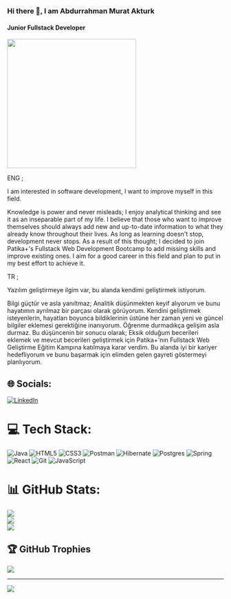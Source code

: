 ### Hi there 👋, I am Abdurrahman Murat Akturk
#### Junior Fullstack Developer
<img weight=300px height=300 px src="https://i.pinimg.com/originals/70/d6/b3/70d6b3aaf2857dce05601505b8ca7db0.jpg">


ENG ;



I am interested in software development, I want to improve myself in this field.




Knowledge is power and never misleads;
I enjoy analytical thinking and see it as an inseparable part of my life.
I believe that those who want to improve themselves should always add new and up-to-date information to what they already know throughout their lives.
As long as learning doesn't stop, development never stops.
As a result of this thought;
I decided to join Patika+'s Fullstack Web Development Bootcamp to add missing skills and improve existing ones.
I aim for a good career in this field and plan to put in my best effort to achieve it.



TR ;

Yazılım geliştirmeye ilgim var, bu alanda kendimi geliştirmek istiyorum.




Bilgi güçtür ve asla yanıltmaz;
Analitik düşünmekten keyif alıyorum ve bunu hayatımın ayrılmaz bir parçası olarak görüyorum.
Kendini geliştirmek isteyenlerin, hayatları boyunca bildiklerinin üstüne her zaman yeni ve güncel bilgiler eklemesi gerektiğine inanıyorum.
Öğrenme durmadıkça gelişim asla durmaz.
Bu düşüncenin bir sonucu olarak;
Eksik olduğum becerileri eklemek ve mevcut becerileri geliştirmek için Patika+'nın Fullstack Web Geliştirme Eğitim Kampına katılmaya karar verdim.
Bu alanda iyi bir kariyer hedefliyorum ve bunu başarmak için elimden gelen gayreti göstermeyi planlıyorum.



## 🌐 Socials:
[![LinkedIn](https://img.shields.io/badge/LinkedIn-%230077B5.svg?logo=linkedin&logoColor=white)](https://www.linkedin.com/in/amuratakturk/) 

# 💻 Tech Stack:
![Java](https://img.shields.io/badge/java-%23ED8B00.svg?style=for-the-badge&logo=openjdk&logoColor=white) ![HTML5](https://img.shields.io/badge/html5-%23E34F26.svg?style=for-the-badge&logo=html5&logoColor=white) ![CSS3](https://img.shields.io/badge/css3-%231572B6.svg?style=for-the-badge&logo=css3&logoColor=white) ![Postman](https://img.shields.io/badge/Postman-FF6C37?style=for-the-badge&logo=postman&logoColor=white) ![Hibernate](https://img.shields.io/badge/Hibernate-59666C?style=for-the-badge&logo=Hibernate&logoColor=white) ![Postgres](https://img.shields.io/badge/postgres-%23316192.svg?style=for-the-badge&logo=postgresql&logoColor=white) ![Spring](https://img.shields.io/badge/spring-%236DB33F.svg?style=for-the-badge&logo=spring&logoColor=white) ![React](https://img.shields.io/badge/react-%2320232a.svg?style=for-the-badge&logo=react&logoColor=%2361DAFB) ![Git](https://img.shields.io/badge/git-%23F05033.svg?style=for-the-badge&logo=git&logoColor=white) ![JavaScript](https://img.shields.io/badge/javascript-%23323330.svg?style=for-the-badge&logo=javascript&logoColor=%23F7DF1E)
# 📊 GitHub Stats:
![](https://github-readme-stats.vercel.app/api?username=amuratakturk&theme=dark&hide_border=false&include_all_commits=false&count_private=false)<br/>
![](https://github-readme-streak-stats.herokuapp.com/?user=amuratakturk&theme=dark&hide_border=false)<br/>
![](https://github-readme-stats.vercel.app/api/top-langs/?username=amuratakturk&theme=dark&hide_border=false&include_all_commits=false&count_private=false&layout=compact)

## 🏆 GitHub Trophies
![](https://github-profile-trophy.vercel.app/?username=amuratakturk&theme=radical&no-frame=false&no-bg=true&margin-w=4)

---
[![](https://visitcount.itsvg.in/api?id=amuratakturk&icon=0&color=0)](https://visitcount.itsvg.in)

<!-- Proudly created with GPRM ( https://gprm.itsvg.in ) -->
